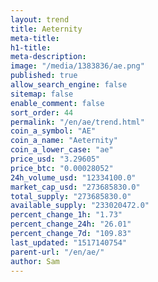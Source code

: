 ```yaml
---
layout: trend
title: Aeternity
meta-title: 
h1-title: 
meta-description: 
image: "/media/1383836/ae.png"
published: true
allow_search_engine: false
sitemap: false
enable_comment: false
sort_order: 44
permalink: "/en/ae/trend.html"
coin_a_symbol: "AE"
coin_a_name: "Aeternity"
coin_a_lower_case: "ae"
price_usd: "3.29605"
price_btc: "0.00028052"
24h_volume_usd: "12334100.0"
market_cap_usd: "273685830.0"
total_supply: "273685830.0"
available_supply: "233020472.0"
percent_change_1h: "1.73"
percent_change_24h: "26.01"
percent_change_7d: "109.83"
last_updated: "1517140754"
parent-url: "/en/ae/"
author: Sam
---
```


